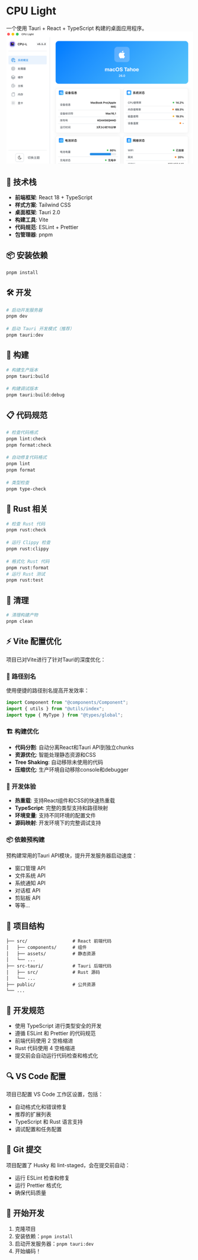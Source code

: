# CPU Light

一个使用 Tauri + React + TypeScript 构建的桌面应用程序。
![alt text](image.png)

## 🚀 技术栈

- **前端框架**: React 18 + TypeScript
- **样式方案**: Tailwind CSS
- **桌面框架**: Tauri 2.0
- **构建工具**: Vite
- **代码规范**: ESLint + Prettier
- **包管理器**: pnpm

## 📦 安装依赖

```bash
pnpm install
```

## 🛠️ 开发

```bash
# 启动开发服务器
pnpm dev

# 启动 Tauri 开发模式（推荐）
pnpm tauri:dev
```

## 🔧 构建

```bash
# 构建生产版本
pnpm tauri:build

# 构建调试版本
pnpm tauri:build:debug
```

## 📋 代码规范

```bash
# 检查代码格式
pnpm lint:check
pnpm format:check

# 自动修复代码格式
pnpm lint
pnpm format

# 类型检查
pnpm type-check
```

## 🦀 Rust 相关

```bash
# 检查 Rust 代码
pnpm rust:check

# 运行 Clippy 检查
pnpm rust:clippy

# 格式化 Rust 代码
pnpm rust:format
# 运行 Rust 测试
pnpm rust:test
```

## 🧹 清理

```bash
# 清理构建产物
pnpm clean
```

## ⚡ Vite 配置优化

项目已对Vite进行了针对Tauri的深度优化：

### 🎯 **路径别名**

使用便捷的路径别名提高开发效率：

```typescript
import Component from "@components/Component";
import { utils } from "@utils/index";
import type { MyType } from "@types/global";
```

### 🏗️ **构建优化**

- **代码分割**: 自动分离React和Tauri API到独立chunks
- **资源优化**: 智能处理静态资源和CSS
- **Tree Shaking**: 自动移除未使用的代码
- **压缩优化**: 生产环境自动移除console和debugger

### 🔧 **开发体验**

- **热重载**: 支持React组件和CSS的快速热重载
- **TypeScript**: 完整的类型支持和路径映射
- **环境变量**: 支持不同环境的配置文件
- **源码映射**: 开发环境下的完整调试支持

### 📦 **依赖预构建**

预构建常用的Tauri API模块，提升开发服务器启动速度：

- 窗口管理 API
- 文件系统 API
- 系统通知 API
- 对话框 API
- 剪贴板 API
- 等等...

## 🎯 项目结构

```
├── src/                 # React 前端代码
│   ├── components/      # 组件
│   ├── assets/          # 静态资源
│   └── ...
├── src-tauri/           # Tauri 后端代码
│   ├── src/             # Rust 源码
│   └── ...
├── public/              # 公共资源
└── ...
```

## 📄 开发规范

- 使用 TypeScript 进行类型安全的开发
- 遵循 ESLint 和 Prettier 的代码规范
- 前端代码使用 2 空格缩进
- Rust 代码使用 4 空格缩进
- 提交前会自动运行代码检查和格式化

## 🔍 VS Code 配置

项目已配置 VS Code 工作区设置，包括：

- 自动格式化和错误修复
- 推荐的扩展列表
- TypeScript 和 Rust 语言支持
- 调试配置和任务配置

## 📝 Git 提交

项目配置了 Husky 和 lint-staged，会在提交前自动：

- 运行 ESLint 检查和修复
- 运行 Prettier 格式化
- 确保代码质量

## 🚀 开始开发

1. 克隆项目
2. 安装依赖：`pnpm install`
3. 启动开发服务器：`pnpm tauri:dev`
4. 开始编码！
